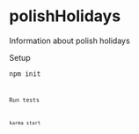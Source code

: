 # polishHolidays
Information about polish holidays

Setup

<code>npm init<code>

Run tests

<code>karma start<code>


